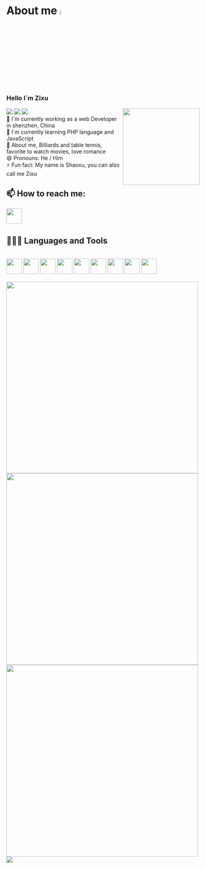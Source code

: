 # About me <a href="https://www.gautamkrishnar.com/"><img src="https://media.giphy.com/media/hvRJCLFzcasrR4ia7z/giphy.gif" width="5%"></a>


<!DOCTYPE html>
<html lang="en">

<head>
  <meta charset="UTF-8">
  <meta http-equiv="X-UA-Compatible" content="IE=edge">
  <meta name="viewport" content="width=device-width, initial-scale=1.0">
</head>
<body>
</body>
  <div class="card">
    <div class="tools">
      <div class="circle">
        <span class="red box"></span>
      </div>
      <div class="circle">
        <span class="yellow box"></span>
      </div>
      <div class="circle">
        <span class="green box"></span>
      </div>
    </div>
    <div class="hhh">
      <div>
        <h3>Hello I`m Zixu</h3>
        <span > <img src="https://img.shields.io/badge/-HTML5-E34F26?style=flat-square&logo=html5&logoColor=white" /> <img src="https://img.shields.io/badge/-CSS3-1572B6?style=flat-square&logo=css3" /> <img src="https://img.shields.io/badge/-JavaScript-oringe?style=flat-square&logo=javascript" /> </span>
          <img align="right"  style="width: 200px !important;" src="https://zhangajian.com/images/resource/me.jpg" alt="" class="gif01">
      </div>
    </div>
  </div>
  <div class="box1">
    <div class="love">
      <div class="mainBox-1">
        <div>
          <div>
            🔭 I`m currently working as a web Developer in shenzhen, China
          </div>
          <div>
            🌱 I`m currently learning PHP language and JavaScript
          </div>
          <div>
            💬 About me, Billiards and table tennis, favorite to watch movies, love romance
          </div>
          <div>
            😄 Pronouns: He / Him
          </div>
          <div>
            ⚡ Fun fact: My name is Shaoxu, you can also call me Zixu
          </div>
        </div>
      </div>
    </div>
    <h2> 📫 How to reach me:</h2>
    <a
      href="tencent://message/?Menu=yes&uin=1217671134&Site=80fans&Service=300&sigT=45a1e5847943b64c6ff3990f8a9e644d2b31356cb0b4ac6b24663a3c8dd0f8aa12a545b1714f9d45"><img
        height="40" src="https://raw.githubusercontent.com/TheDudeThatCode/TheDudeThatCode/master/Assets/Gmail.svg"></a>
    &nbsp;
<!-- <a href="mailto:m13333804573@163.com"><img height="40" src="https://img1.imgtp.com/2023/05/06/CkzK7w7G.svg"></a> -->
    <h2>👨🏻‍💻 Languages and Tools</h2> <br />
    <div class="code">
      <code><img height="40" src="https://getbootstrap.com/docs/5.3/assets/img/favicons/favicon.ico"></code>
      <code><img height="40" src="https://cn.vuejs.org/logo.svg"></code>
      <code><img height="40" src="https://react.dev/favicon.ico"></code>
      <code><img height="40" src="https://web-assets.dcloud.net.cn/unidoc/zh/uni.png"></code>
      <code><img height="40" src="https://element-plus.org/images/element-plus-logo-small.svg"></code>
      <code><img height="40" src="https://cn.vitejs.dev/logo.svg"></code>
      <code><img height="40" src="https://upload.wikimedia.org/wikipedia/commons/thumb/6/6a/JavaScript-logo.png/600px-JavaScript-logo.png"></code>
      <code><img height="40" src="https://upload.wikimedia.org/wikipedia/commons/thumb/4/4c/Typescript_logo_2020.svg/512px-Typescript_logo_2020.svg.png?2022111015320"></code>
      <code><img height="40" src="https://upload.wikimedia.org/wikipedia/commons/thumb/3/35/Tux.svg/150px-Tux.svg.png"></code>
    </div>
    <br>
  </div>
  <img align="left"  width="500" src="https://github-readme-stats.vercel.app/api?username=XUSHAO11"></code>
   <img 
  align="left"  
src="https://github-readme-stats.vercel.app/api/top-langs/?username=XUSHAO11&theme=white&layout=compact" width="500" data-canonical-src="https://github-readme-stats.vercel.app/api/top-langs/?username=jha-vineet69&amp;hide=smalltalk&amp;theme=buefy&amp;layout=compact&amp;hide_border=true" style="max-width: 100%;">
   </span> 
     <img align="left"  width="500" src="https://github-readme-stats.vercel.app/api/pin/?username=XUSHAO11&repo=Sunflower">
  <img src="https://camo.githubusercontent.com/105b60ce28ec05ae23246c58638645c12cbdab6a1f5860309eb407e0aea90545/68747470733a2f2f696d6775722e636f6d2f72696c485678412e706e67" data-canonical-src="https://imgur.com/rilHVxA.png" style="max-width: 100%;">
</body>
</html>
